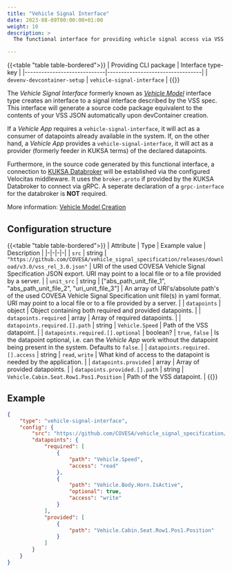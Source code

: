 ```yaml
---
title: "Vehicle Signal Interface"
date: 2023-08-09T00:00:00+01:00
weight: 10
description: >
  The functional interface for providing vehicle signal access via VSS specification.

---
```


{{<table "table table-bordered">}}
| Providing CLI package       | Interface type-key               |
|-----------------------------|----------------------------------|
| `devenv-devcontainer-setup` | `vehicle-signal-interface`       |
{{</table>}}

The _Vehicle Signal Interface_ formerly known as [_Vehicle Model_](/docs/concepts/development_model/#vehicle-models) interface type creates an interface to a signal interface described by the VSS spec. This interface will generate a source code package equivalent to the contents of your VSS JSON automatically upon devContainer creation.

If a _Vehicle App_ requires a `vehicle-signal-interface`, it will act as a consumer of datapoints already available in the system. If, on the other hand, a _Vehicle App_ provides a `vehicle-signal-interface`, it will act as a provider (formerly feeder in KUKSA terms) of the declared datapoints.

Furthermore, in the source code generated by this functional interface, a connection to [KUKSA Databroker](https://github.com/eclipse-kuksa/kuksa-databroker) will be established via the configured Velocitas middleware. It uses the `broker.proto` if provided by the KUKSA Databroker to connect via gRPC. A seperate declaration of a `grpc-interface` for the databroker is **NOT** required.

More information: [Vehicle Model Creation](/docs/tutorials/vehicle_model_creation/)

## Configuration structure

{{<table "table table-bordered">}}
| Attribute | Type | Example value | Description |
|-|-|-|-|
| `src` | string | `"https://github.com/COVESA/vehicle_signal_specification/releases/download/v3.0/vss_rel_3.0.json"` | URI of the used COVESA Vehicle Signal Specification JSON export. URI may point to a local file or to a file provided by a server. |
| `unit_src` | string | ["abs_path_unit_file_1", "abs_path_unit_file_2", "uri_unit_file_3"] | An array of URI's/absolute path's of the used COVESA Vehicle Signal Specification unit file(s) in yaml format. URI may point to a local file or to a file provided by a server. |
| `datapoints` | object | Object containing both required and provided datapoints. |
| `datapoints.required` | array | Array of required datapoints. |
| `datapoints.required.[].path` | string | `Vehicle.Speed` | Path of the VSS datapoint. |
| `datapoints.required.[].optional` | boolean? | `true`, `false` | Is the datapoint optional, i.e. can the _Vehicle App_ work without the datapoint being present in the system. Defaults to `false`. |
| `datapoints.required.[].access` | string | `read`, `write` | What kind of access to the datapoint is needed by the application. |
| `datapoints.provided` | array | Array of provided datapoints. |
| `datapoints.provided.[].path` | string | `Vehicle.Cabin.Seat.Row1.Pos1.Position` | Path of the VSS datapoint. |
{{</table>}}

## Example

```json
{
    "type": "vehicle-signal-interface",
    "config": {
        "src": "https://github.com/COVESA/vehicle_signal_specification/releases/download/v3.0/vss_rel_3.0.json",
        "datapoints": {
            "required": [
                {
                    "path": "Vehicle.Speed",
                    "access": "read"
                },
                {
                    "path": "Vehicle.Body.Horn.IsActive",
                    "optional": true,
                    "access": "write"
                }
            ],
            "provided": [
                {
                    "path": "Vehicle.Cabin.Seat.Row1.Pos1.Position"
                }
            ]
        }
    }
}
```

